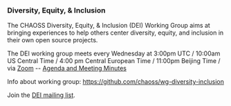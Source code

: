 ### Diversity, Equity, & Inclusion

The CHAOSS Diversity, Equity, & Inclusion (DEI) Working Group aims at bringing experiences to help others center diversity, equity, and inclusion in their own open source projects.

The DEI working group meets every Wednesday at 3:00pm UTC / 10:00am US Central Time / 4:00 pm Central European Time / 11:00pm Beijing Time / via [Zoom](https://zoom.us/j/4998687533) -- [Agenda and Meeting Minutes](https://docs.google.com/document/d/1MzDk84BL7FfHDxbFxJz39M72V2Hfc5Y6oCPhOl6woxo/edit)

Info about working group: https://github.com/chaoss/wg-diversity-inclusion

Join the [DEI mailing list](https://lists.linuxfoundation.org/mailman/listinfo/chaoss-diversity-inclusion).
